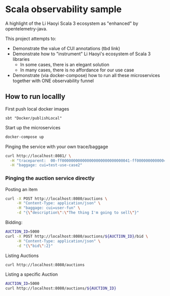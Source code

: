 # Scala observability sample

A highlight of the Li Haoyi Scala 3 ecosystem as "enhanced" by opentelemetry-java.

This project attempts to:

- Demonstrate the value of CUI annotations (tbd link)
- Demonstrate how to "instrument" Li Haoyi's ecosystem of Scala 3 libraries
  - In some cases, there is an elegant solution
  - In many cases, there is no affordance for our use case
- Demonstrate (via docker-compose) how to run all these microservices together with ONE observability funnel 

## How to run locallly

First push local docker images
```
sbt "Docker/publishLocal"
```


Start up the microservices
```bash
docker-compose up
```


Pinging the service with your own trace/baggage
```bash
curl http://localhost:8081/ \
  -H "traceparent:  00-ff000000000000000000000000000041-ff00000000000041-01" \
  -H "baggage: cui=test-use-case2"
```

### Pinging the auction service directly

Posting an item
```bash
curl -X POST http://localhost:8080/auctions \
     -H "Content-Type: application/json" \
     -H "baggage: cui=user-fun" \
     -d "{\"description\":\"The thing I'm going to sell\"}"
```

Bidding:
```bash
AUCTION_ID=5000
curl -X POST http://localhost:8080/auctions/${AUCTION_ID}/bid \
     -H "Content-Type: application/json" \
     -d "{\"bid\":2}"
```

Listing Auctions
```bash
curl http://localhost:8080/auctions
```

Listing a specific Auction
```bash
AUCTION_ID=5000
curl http://localhost:8080/auctions/${AUCTION_ID}
```